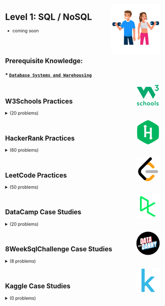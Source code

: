 <a href="/level-1/README.md"><img align="right" width="160" src="/logos/level-1.png"></img></a>

# Level 1: SQL / NoSQL

* coming soon

<br><br>

## Prerequisite Knowledge: 
### * [`Database Systems and Warehousing`](https://github.com/cs-MohamedAyman/Database-Systems-and-Warehousing/blob/master/README.md) 

<a href="/level-1/README.md"><img align="right" width="80" src="https://github.com/cs-MohamedAyman/cs-MohamedAyman/blob/master/logos/w3schools.png"></img></a>
<br>

## W3Schools Practices

<details>
    <summary>(20 problems)</summary>
    <br>
<table>
    <head>
        <tr>
<th align="center">#</th>
<th align="center" width="600px">Problem Title</th>
<th align="center">#</th>
<th align="center" width="600px">Problem Title</th>
        </tr>
    </head>
    <tbody>
        <tr>
<th align="center" width="50px">01</th><th align="left" width="550px"><a href="https://www.w3schools.com/sql/exercise.asp">SQL Select</a></th>
<th align="center" width="50px">02</th><th align="left" width="550px"><a href="https://www.w3schools.com/sql/exercise.asp">SQL Where</a></th>
        </tr>
        <tr>
<th align="center" width="50px">03</th><th align="left" width="550px"><a href="https://www.w3schools.com/sql/exercise.asp">SQL Order By</a></th>
<th align="center" width="50px">04</th><th align="left" width="550px"><a href="https://www.w3schools.com/sql/exercise.asp">SQL And</a></th>
        </tr>
        <tr>
<th align="center" width="50px">05</th><th align="left" width="550px"><a href="https://www.w3schools.com/sql/exercise.asp">SQL Or</a></th>
<th align="center" width="50px">06</th><th align="left" width="550px"><a href="https://www.w3schools.com/sql/exercise.asp">SQL Not</a></th>
        </tr>
        <tr>
<th align="center" width="50px">07</th><th align="left" width="550px"><a href="https://www.w3schools.com/sql/exercise.asp">SQL Insert</a></th>
<th align="center" width="50px">08</th><th align="left" width="550px"><a href="https://www.w3schools.com/sql/exercise.asp">SQL Null</a></th>
        </tr>
        <tr>
<th align="center" width="50px">09</th><th align="left" width="550px"><a href="https://www.w3schools.com/sql/exercise.asp">SQL Update</a></th>
<th align="center" width="50px">10</th><th align="left" width="550px"><a href="https://www.w3schools.com/sql/exercise.asp">SQL Delete</a></th>
        </tr>
        <tr>
<th align="center" width="50px">11</th><th align="left" width="550px"><a href="https://www.w3schools.com/sql/exercise.asp">SQL Functions</a></th>
<th align="center" width="50px">12</th><th align="left" width="550px"><a href="https://www.w3schools.com/sql/exercise.asp">SQL Like</a></th>
        </tr>
        <tr>
<th align="center" width="50px">13</th><th align="left" width="550px"><a href="https://www.w3schools.com/sql/exercise.asp">SQL Wildcards</a></th>
<th align="center" width="50px">14</th><th align="left" width="550px"><a href="https://www.w3schools.com/sql/exercise.asp">SQL In</a></th>
        </tr>
        <tr>
<th align="center" width="50px">15</th><th align="left" width="550px"><a href="https://www.w3schools.com/sql/exercise.asp">SQL Between</a></th>
<th align="center" width="50px">16</th><th align="left" width="550px"><a href="https://www.w3schools.com/sql/exercise.asp">SQL Alias</a></th>
        </tr>
        <tr>
<th align="center" width="50px">17</th><th align="left" width="550px"><a href="https://www.w3schools.com/sql/exercise.asp">SQL Join</a></th>
<th align="center" width="50px">18</th><th align="left" width="550px"><a href="https://www.w3schools.com/sql/exercise.asp">SQL Group By</a></th>
        </tr>
        <tr>
<th align="center" width="50px">19</th><th align="left" width="550px"><a href="https://www.w3schools.com/sql/exercise.asp">SQL Database</a></th>
        </tr>
    </head>
</table>
</details>


<a href="/level-1/README.md"><img align="right" width="80" src="https://github.com/cs-MohamedAyman/cs-MohamedAyman/blob/master/logos/hackerrank.png"></img></a>
<br>

## HackerRank Practices

<details>
    <summary>(60 problems)</summary>
    <br>

## HackerRank - Basic Select, Advanced Select

<table>
    <head>
        <tr>
<th align="center">#</th>
<th align="center" width="600px">Problem Title</th>
<th align="center">#</th>
<th align="center" width="600px">Problem Title</th>
        </tr>
    </head>
    <tbody>
        <tr>
<th align="center" width="50px">01</th><th align="left" width="550px"><a href="https://hackerrank.com/challenges/revising-the-select-query/">Revising the Select Query I</a></th>
<th align="center" width="50px">02</th><th align="left" width="550px"><a href="https://hackerrank.com/challenges/revising-the-select-query-2/">Revising the Select Query II</a></th>
        </tr>
        <tr>
<th align="center" width="50px">03</th><th align="left" width="550px"><a href="https://hackerrank.com/challenges/select-all-sql/">Select All</a></th>
<th align="center" width="50px">04</th><th align="left" width="550px"><a href="https://hackerrank.com/challenges/select-by-id/">Select By ID</a></th>
        </tr>
        <tr>
<th align="center" width="50px">05</th><th align="left" width="550px"><a href="https://hackerrank.com/challenges/japanese-cities-attributes/">Japanese Cities' Attributes</a></th>
<th align="center" width="50px">06</th><th align="left" width="550px"><a href="https://hackerrank.com/challenges/japanese-cities-name/">Japanese Cities' Names</a></th>
        </tr>
        <tr>
<th align="center" width="50px">07</th><th align="left" width="550px"><a href="https://hackerrank.com/challenges/weather-observation-station-1/">Weather Observation Station 1</a></th>
<th align="center" width="50px">08</th><th align="left" width="550px"><a href="https://hackerrank.com/challenges/weather-observation-station-3/">Weather Observation Station 3</a></th>
        </tr>
        <tr>
<th align="center" width="50px">09</th><th align="left" width="550px"><a href="https://hackerrank.com/challenges/weather-observation-station-4/">Weather Observation Station 4</a></th>
<th align="center" width="50px">10</th><th align="left" width="550px"><a href="https://hackerrank.com/challenges/weather-observation-station-5/">Weather Observation Station 5</a></th>
        </tr>
        <tr>
<th align="center" width="50px">11</th><th align="left" width="550px"><a href="https://hackerrank.com/challenges/weather-observation-station-6/">Weather Observation Station 6</a></th>
<th align="center" width="50px">12</th><th align="left" width="550px"><a href="https://hackerrank.com/challenges/weather-observation-station-7/">Weather Observation Station 7</a></th>
        </tr>
        <tr>
<th align="center" width="50px">13</th><th align="left" width="550px"><a href="https://hackerrank.com/challenges/weather-observation-station-8/">Weather Observation Station 8</a></th>
<th align="center" width="50px">14</th><th align="left" width="550px"><a href="https://hackerrank.com/challenges/weather-observation-station-9/">Weather Observation Station 9</a></th>
        </tr>
        <tr>
<th align="center" width="50px">15</th><th align="left" width="550px"><a href="https://hackerrank.com/challenges/weather-observation-station-10/">Weather Observation Station 10</a></th>
<th align="center" width="50px">16</th><th align="left" width="550px"><a href="https://hackerrank.com/challenges/weather-observation-station-11/">Weather Observation Station 11</a></th>
        </tr>
        <tr>
<th align="center" width="50px">17</th><th align="left" width="550px"><a href="https://hackerrank.com/challenges/weather-observation-station-12/">Weather Observation Station 12</a></th>
<th align="center" width="50px">18</th><th align="left" width="550px"><a href="https://hackerrank.com/challenges/more-than-75-marks/">Higher Than 75 Marks</a></th>
        </tr>
        <tr>
<th align="center" width="50px">19</th><th align="left" width="550px"><a href="https://hackerrank.com/challenges/name-of-employees/">Employee Names</a></th>
<th align="center" width="50px">20</th><th align="left" width="550px"><a href="https://hackerrank.com/challenges/salary-of-employees/">Employee Salaries</a></th>
        </tr>
        <tr>
<th align="center" width="50px">21</th><th align="left" width="550px"><a href="https://hackerrank.com/challenges/what-type-of-triangle/">Type of Triangle</a></th>
<th align="center" width="50px">22</th><th align="left" width="550px"><a href="https://hackerrank.com/challenges/the-pads/">The PADS</a></th>
        </tr>
        <tr>
<th align="center" width="50px">23</th><th align="left" width="550px"><a href="https://hackerrank.com/challenges/occupations/">Occupations</a></th>
<th align="center" width="50px">24</th><th align="left" width="550px"><a href="https://hackerrank.com/challenges/binary-search-tree-1/">Binary Tree Nodes</a></th>
        </tr>
        <tr>
<th align="center" width="50px">25</th><th align="left" width="550px"><a href="https://hackerrank.com/challenges/the-company/">New Companies</a></th>
<th align="center" width="50px">26</th><th align="left" width="550px"><a href="https://hackerrank.com/challenges/draw-the-triangle-1/">Draw The Triangle 1</a></th>
        </tr>
        <tr>
<th align="center" width="50px">27</th><th align="left" width="550px"><a href="https://hackerrank.com/challenges/draw-the-triangle-2/">Draw The Triangle 2</a></th>
<th align="center" width="50px">28</th><th align="left" width="550px"><a href="https://hackerrank.com/challenges/print-prime-numbers/">Print Prime Numbers</a></th>
        </tr>
    </tbody>
</table>

## HackerRank - Aggregation, Basic and Advanced Join

<table>
    <head>
        <tr>
<th align="center">#</th>
<th align="center" width="600px">Problem Title</th>
<th align="center">#</th>
<th align="center" width="600px">Problem Title</th>
        </tr>
    </head>
    <tbody>
        <tr>
<th align="center" width="50px">01</th><th align="left" width="550px"><a href="https://hackerrank.com/challenges/revising-aggregations-the-count-function/">Revising Aggregations - The Count Function</a></th>
<th align="center" width="50px">02</th><th align="left" width="550px"><a href="https://hackerrank.com/challenges/revising-aggregations-sum/">Revising Aggregations - The Sum Function</a></th>
        </tr>
        <tr>
<th align="center" width="50px">03</th><th align="left" width="550px"><a href="https://hackerrank.com/challenges/revising-aggregations-the-average-function/">Revising Aggregations - Averages</a></th>
<th align="center" width="50px">04</th><th align="left" width="550px"><a href="https://hackerrank.com/challenges/average-population/">Average Population</a></th>
        </tr>
        <tr>
<th align="center" width="50px">05</th><th align="left" width="550px"><a href="https://hackerrank.com/challenges/japan-population/">Japan Population</a></th>
<th align="center" width="50px">06</th><th align="left" width="550px"><a href="https://hackerrank.com/challenges/population-density-difference/">Population Density Difference</a></th>
        </tr>
        <tr>
<th align="center" width="50px">07</th><th align="left" width="550px"><a href="https://hackerrank.com/challenges/the-blunder/">The Blunder</a></th>
<th align="center" width="50px">08</th><th align="left" width="550px"><a href="https://hackerrank.com/challenges/earnings-of-employees/">Top Earners</a></th>
        </tr>
        <tr>
<th align="center" width="50px">09</th><th align="left" width="550px"><a href="https://hackerrank.com/challenges/weather-observation-station-2/">Weather Observation Station 2</a></th>
<th align="center" width="50px">10</th><th align="left" width="550px"><a href="https://hackerrank.com/challenges/weather-observation-station-13/">Weather Observation Station 13</a></th>
        </tr>
        <tr>
<th align="center" width="50px">11</th><th align="left" width="550px"><a href="https://hackerrank.com/challenges/weather-observation-station-14/">Weather Observation Station 14</a></th>
<th align="center" width="50px">12</th><th align="left" width="550px"><a href="https://hackerrank.com/challenges/weather-observation-station-15/">Weather Observation Station 15</a></th>
        </tr>
        <tr>
<th align="center" width="50px">13</th><th align="left" width="550px"><a href="https://hackerrank.com/challenges/weather-observation-station-16/">Weather Observation Station 16</a></th>
<th align="center" width="50px">14</th><th align="left" width="550px"><a href="https://hackerrank.com/challenges/weather-observation-station-17/">Weather Observation Station 17</a></th>
        </tr>
        <tr>
<th align="center" width="50px">15</th><th align="left" width="550px"><a href="https://hackerrank.com/challenges/weather-observation-station-18/">Weather Observation Station 18</a></th>
<th align="center" width="50px">16</th><th align="left" width="550px"><a href="https://hackerrank.com/challenges/weather-observation-station-19/">Weather Observation Station 19</a></th>
        </tr>
        <tr>
<th align="center" width="50px">17</th><th align="left" width="550px"><a href="https://hackerrank.com/challenges/weather-observation-station-20/">Weather Observation Station 20</a></th>
<th align="center" width="50px">18</th><th align="left" width="550px"><a href="https://hackerrank.com/challenges/15-days-of-learning-sql/">15 Days of Learning SQL</a></th>
        </tr>
        <tr>
<th align="center" width="50px">19</th><th align="left" width="550px"><a href="https://hackerrank.com/challenges/asian-population/">Population Census</a></th>
<th align="center" width="50px">20</th><th align="left" width="550px"><a href="https://hackerrank.com/challenges/african-cities/">African Cities</a></th>
        </tr>
        <tr>
<th align="center" width="50px">21</th><th align="left" width="550px"><a href="https://hackerrank.com/challenges/average-population-of-each-continent/">Average Population of Each Continent</a></th>
<th align="center" width="50px">22</th><th align="left" width="550px"><a href="https://hackerrank.com/challenges/the-report/">The Report</a></th>
        </tr>
        <tr>
<th align="center" width="50px">23</th><th align="left" width="550px"><a href="https://hackerrank.com/challenges/full-score/">Top Competitors</a></th>
<th align="center" width="50px">24</th><th align="left" width="550px"><a href="https://hackerrank.com/challenges/harry-potter-and-wands/">Ollivander's Inventory</a></th>
        </tr>
        <tr>
<th align="center" width="50px">25</th><th align="left" width="550px"><a href="https://hackerrank.com/challenges/challenges/">Challenges</a></th>
<th align="center" width="50px">26</th><th align="left" width="550px"><a href="https://hackerrank.com/challenges/contest-leaderboard/">Contest Leaderboard</a></th>
        </tr>
        <tr>
<th align="center" width="50px">27</th><th align="left" width="550px"><a href="https://hackerrank.com/challenges/sql-projects/">SQL Project Planning</a></th>
<th align="center" width="50px">28</th><th align="left" width="550px"><a href="https://hackerrank.com/challenges/placements/">Placements</a></th>
        </tr>
        <tr>
<th align="center" width="50px">29</th><th align="left" width="550px"><a href="https://hackerrank.com/challenges/symmetric-pairs/">Symmetric Pairs</a></th>
<th align="center" width="50px">30</th><th align="left" width="550px"><a href="https://hackerrank.com/challenges/interviews/">Interviews</a></th>
        </tr>
    </tbody>
</table>

</details>


<a href="/level-1/README.md"><img align="right" width="80" src="https://github.com/cs-MohamedAyman/cs-MohamedAyman/blob/master/logos/leetcode.png"></img></a>
<br>

## LeetCode Practices

<details>
    <summary>(50 problems)</summary>
    <br>

## LeetCode - Select, Joins, Basic Aggregate Functions

<table>
    <head>
        <tr>
<th align="center">#</th>
<th align="center" width="600px">Problem Title</th>
<th align="center">#</th>
<th align="center" width="600px">Problem Title</th>
        </tr>
    </head>
    <tbody>
        <tr>
<th align="center" width="50px">01</th><th align="left" width="550px"><a href="https://leetcode.com/problems/recyclable-and-low-fat-products/description">Recyclable and Low Fat Products</a></th>
<th align="center" width="50px">02</th><th align="left" width="550px"><a href="https://leetcode.com/problems/find-customer-referee">Find Customer Referee</a></th>
        </tr>
        <tr>
<th align="center" width="50px">03</th><th align="left" width="550px"><a href="https://leetcode.com/problems/big-countries">Big Countries</a></th>
<th align="center" width="50px">04</th><th align="left" width="550px"><a href="https://leetcode.com/problems/article-views-i">Article Views I</a></th>
        </tr>
        <tr>
<th align="center" width="50px">05</th><th align="left" width="550px"><a href="https://leetcode.com/problems/invalid-tweets">Invalid Tweets</a></th>
<th align="center" width="50px">06</th><th align="left" width="550px"><a href="https://leetcode.com/problems/replace-employee-id-with-the-unique-identifier">Replace Employee ID With The Unique Identifier</a></th>
        </tr>
        <tr>
<th align="center" width="50px">07</th><th align="left" width="550px"><a href="https://leetcode.com/problems/confirmation-rate">Confirmation Rate</a></th>
<th align="center" width="50px">08</th><th align="left" width="550px"><a href="https://leetcode.com/problems/product-sales-analysis-i">Product Sales Analysis I</a></th>
        </tr>
        <tr>
<th align="center" width="50px">09</th><th align="left" width="550px"><a href="https://leetcode.com/problems/customer-who-visited-but-did-not-make-any-transactions">Customer Who Visited but Did Not Make Any Transactions</a></th>
<th align="center" width="50px">10</th><th align="left" width="550px"><a href="https://leetcode.com/problems/rising-temperature">Rising Temperature</a></th>
        </tr>
        <tr>
<th align="center" width="50px">11</th><th align="left" width="550px"><a href="https://leetcode.com/problems/average-time-of-process-per-machine">Average Time of Process per Machine</a></th>
<th align="center" width="50px">12</th><th align="left" width="550px"><a href="https://leetcode.com/problems/employee-bonus">Employee Bonus</a></th>
        </tr>
        <tr>
<th align="center" width="50px">13</th><th align="left" width="550px"><a href="https://leetcode.com/problems/students-and-examinations">Students and Examinations</a></th>
<th align="center" width="50px">14</th><th align="left" width="550px"><a href="https://leetcode.com/problems/managers-with-at-least-5-direct-reports">Managers with at Least 5 Direct Reports</a></th>
        </tr>
        <tr>
<th align="center" width="50px">15</th><th align="left" width="550px"><a href="https://leetcode.com/problems/not-boring-movies">Not Boring Movies</a></th>
<th align="center" width="50px">16</th><th align="left" width="550px"><a href="https://leetcode.com/problems/average-selling-price">Average Selling Price</a></th>
        </tr>
        <tr>
<th align="center" width="50px">17</th><th align="left" width="550px"><a href="https://leetcode.com/problems/project-employees-i">Project Employees I</a></th>
<th align="center" width="50px">18</th><th align="left" width="550px"><a href="https://leetcode.com/problems/percentage-of-users-attended-a-contest">Percentage of Users Attended a Contest</a></th>
        </tr>
        <tr>
<th align="center" width="50px">19</th><th align="left" width="550px"><a href="https://leetcode.com/problems/queries-quality-and-percentage">Queries Quality and Percentage</a></th>
<th align="center" width="50px">20</th><th align="left" width="550px"><a href="https://leetcode.com/problems/monthly-transactions-i">Monthly Transactions I</a></th>
        </tr>
        <tr>
<th align="center" width="50px">21</th><th align="left" width="550px"><a href="https://leetcode.com/problems/immediate-food-delivery-ii">Immediate Food Delivery II</a></th>
<th align="center" width="50px">22</th><th align="left" width="550px"><a href="https://leetcode.com/problems/game-play-analysis-iv">Game Play Analysis IV</a></th>
        </tr>
    </tbody>
</table>

## LeetCode - Sorting, Grouping, Subqueries, Advanced

<table>
    <head>
        <tr>
<th align="center">#</th>
<th align="center" width="600px">Problem Title</th>
<th align="center">#</th>
<th align="center" width="600px">Problem Title</th>
        </tr>
    </head>
    <tbody>
        <tr>
<th align="center" width="50px">01</th><th align="left" width="550px"><a href="https://leetcode.com/problems/number-of-unique-subjects-taught-by-each-teacher">Number of Unique Subjects Taught by Each Teacher</a></th>
<th align="center" width="50px">02</th><th align="left" width="550px"><a href="https://leetcode.com/problems/user-activity-for-the-past-30-days-i">User Activity for the Past 30 Days I</a></th>
        </tr>
        <tr>
<th align="center" width="50px">03</th><th align="left" width="550px"><a href="https://leetcode.com/problems/product-sales-analysis-iii">Product Sales Analysis III</a></th>
<th align="center" width="50px">04</th><th align="left" width="550px"><a href="https://leetcode.com/problems/classes-more-than-5-students">Classes More Than 5 Students</a></th>
        </tr>
        <tr>
<th align="center" width="50px">05</th><th align="left" width="550px"><a href="https://leetcode.com/problems/find-followers-count">Find Followers Count</a></th>
<th align="center" width="50px">06</th><th align="left" width="550px"><a href="https://leetcode.com/problems/biggest-single-number">Biggest Single Number</a></th>
        </tr>
        <tr>
<th align="center" width="50px">07</th><th align="left" width="550px"><a href="https://leetcode.com/problems/customers-who-bought-all-products">Customers Who Bought All Products</a></th>
<th align="center" width="50px">08</th><th align="left" width="550px"><a href="https://leetcode.com/problems/employees-whose-manager-left-the-company">Employees Whose Manager Left the Company</a></th>
        </tr>
        <tr>
<th align="center" width="50px">09</th><th align="left" width="550px"><a href="https://leetcode.com/problems/exchange-seats">Exchange Seats</a></th>
<th align="center" width="50px">10</th><th align="left" width="550px"><a href="https://leetcode.com/problems/movie-rating">Movie Rating</a></th>
        </tr>
        <tr>
<th align="center" width="50px">11</th><th align="left" width="550px"><a href="https://leetcode.com/problems/restaurant-growth">Restaurant Growth</a></th>
<th align="center" width="50px">12</th><th align="left" width="550px"><a href="https://leetcode.com/problems/friend-requests-ii-who-has-the-most-friends">Friend Requests II: Who Has the Most Friends</a></th>
        </tr>
        <tr>
<th align="center" width="50px">13</th><th align="left" width="550px"><a href="https://leetcode.com/problems/investments-in-2016">Investments in 2016</a></th>
<th align="center" width="50px">14</th><th align="left" width="550px"><a href="https://leetcode.com/problems/department-top-three-salaries">Department Top Three Salaries</a></th>
        </tr>
        <tr>
<th align="center" width="50px">15</th><th align="left" width="550px"><a href="https://leetcode.com/problems/the-number-of-employees-which-report-to-each-employee">The Number of Employees Which Report to Each Employee</a></th>
<th align="center" width="50px">16</th><th align="left" width="550px"><a href="https://leetcode.com/problems/primary-department-for-each-employee">Primary Department for Each Employee</a></th>
        </tr>
        <tr>
<th align="center" width="50px">17</th><th align="left" width="550px"><a href="https://leetcode.com/problems/triangle-judgement">Triangle Judgement</a></th>
<th align="center" width="50px">18</th><th align="left" width="550px"><a href="https://leetcode.com/problems/consecutive-numbers">Consecutive Numbers</a></th>
        </tr>
        <tr>
<th align="center" width="50px">19</th><th align="left" width="550px"><a href="https://leetcode.com/problems/product-price-at-a-given-date">Product Price at a Given Date</a></th>
<th align="center" width="50px">20</th><th align="left" width="550px"><a href="https://leetcode.com/problems/last-person-to-fit-in-the-bus">Last Person to Fit in the Bus</a></th>
        </tr>
        <tr>
<th align="center" width="50px">21</th><th align="left" width="550px"><a href="https://leetcode.com/problems/count-salary-categories">Count Salary Categories</a></th>
<th align="center" width="50px">22</th><th align="left" width="550px"><a href="https://leetcode.com/problems/fix-names-in-a-table">Fix Names in a Table</a></th>
        </tr>
        <tr>
<th align="center" width="50px">23</th><th align="left" width="550px"><a href="https://leetcode.com/problems/patients-with-a-condition">Patients With a Condition</a></th>
<th align="center" width="50px">24</th><th align="left" width="550px"><a href="https://leetcode.com/problems/delete-duplicate-emails">Delete Duplicate Emails</a></th>
        </tr>
        <tr>
<th align="center" width="50px">25</th><th align="left" width="550px"><a href="https://leetcode.com/problems/second-highest-salary">Second Highest Salary</a></th>
<th align="center" width="50px">26</th><th align="left" width="550px"><a href="https://leetcode.com/problems/group-sold-products-by-the-date">Group Sold Products By The Date</a></th>
        </tr>
        <tr>
<th align="center" width="50px">27</th><th align="left" width="550px"><a href="https://leetcode.com/problems/list-the-products-ordered-in-a-period">List the Products Ordered in a Period</a></th>
<th align="center" width="50px">28</th><th align="left" width="550px"><a href="https://leetcode.com/problems/find-users-with-valid-e-mails">Find Users With Valid E-Mails</a></th>
        </tr>
    </tbody>
</table>

</details>


<a href="/level-1/README.md"><img align="right" width="80" src="https://github.com/cs-MohamedAyman/cs-MohamedAyman/blob/master/logos/datacamp.png"></img></a>
<br>

## DataCamp Case Studies

<details>
    <summary>(20 problems)</summary>
    <br>
<table>
    <head>
        <tr>
<th align="center">#</th>
<th align="center" width="600px">Problem Title</th>
<th align="center">#</th>
<th align="center" width="600px">Problem Title</th>
        </tr>
    </head>
    <tbody>
        <tr>
<th align="center" width="50px">01</th><th align="left" width="550px"><a href="https://app.datacamp.com/learn/projects/2485">Introduction to Notebook Projects</a></th>
<th align="center" width="50px">02</th><th align="left" width="550px"><a href="https://app.datacamp.com/learn/projects/worlds_oldest_businesses">What and Where are the World's Oldest Businesses</a></th>
        </tr>
        <tr>
<th align="center" width="50px">03</th><th align="left" width="550px"><a href="https://app.datacamp.com/learn/projects/1906">Analyze International Debt Statistics</a></th>
<th align="center" width="50px">04</th><th align="left" width="550px"><a href="https://app.datacamp.com/learn/projects/1413">When Was the Golden Age of Video Games</a></th>
        </tr>
        <tr>
<th align="center" width="50px">05</th><th align="left" width="550px"><a href="https://app.datacamp.com/learn/projects/1441">Analyzing American Baby Name Trends</a></th>
<th align="center" width="50px">06</th><th align="left" width="550px"><a href="https://app.datacamp.com/learn/projects/1531">Analyzing Unicorn Companies</a></th>
        </tr>
        <tr>
<th align="center" width="50px">07</th><th align="left" width="550px"><a href="https://app.datacamp.com/learn/projects/1574">Analyzing Motorcycle Part Sales</a></th>
<th align="center" width="50px">08</th><th align="left" width="550px"><a href="https://app.datacamp.com/learn/projects/nyc_school_scores">Analyzing NYC Public School Test Result Scores</a></th>
        </tr>
        <tr>
<th align="center" width="50px">09</th><th align="left" width="550px"><a href="https://app.datacamp.com/learn/projects/optimizing_online_revenue">Optimizing Online Sports Retail Revenue</a></th>
<th align="center" width="50px">10</th><th align="left" width="550px"><a href="https://app.datacamp.com/learn/projects/analyzing_industry_carbon_emissions">Analyzing Industry Carbon Emissions</a></th>
        </tr>
        <tr>
<th align="center" width="50px">11</th><th align="left" width="550px"><a href="https://app.datacamp.com/learn/projects/analyzing_students_mental_health">Analyzing Students' Mental Health in SQL</a></th>
<th align="center" width="50px">12</th><th align="left" width="550px"><a href="https://app.datacamp.com/learn/projects/2044">Evaluate a Manufacturing Process</a></th>
        </tr>
        <tr>
<th align="center" width="50px">13</th><th align="left" width="550px"><a href="https://app.datacamp.com/learn/projects/2190">Impact Analysis of GoodThought NGO Initiatives</a></th>
<th align="center" width="50px">14</th><th align="left" width="550px"><a href="https://app.datacamp.com/learn/projects/2588">Exploring Trends in American Baby Names</a></th>
        </tr>
        <tr>
<th align="center" width="50px">15</th><th align="left" width="550px"><a href="https://app.datacamp.com/learn/projects/2610">Analyzing and Formatting PostgreSQL Sales Data</a></th>
<th align="center" width="50px">16</th><th align="left" width="550px"><a href="https://app.datacamp.com/learn/projects/2623">Factors that Fuel Student Performance</a></th>
        </tr>
        <tr>
<th align="center" width="50px">17</th><th align="left" width="550px"><a href="https://app.datacamp.com/learn/projects/when_was_the_golden_era_of_video_games">When Was the Golden Era of Video Games?</a></th>
<th align="center" width="50px">18</th><th align="left" width="550px"><a href="https://app.datacamp.com/learn/projects/analyzing_electric_vehicle_charging_habits">Analyzing Electric Vehicle Charging Habits</a></th>
        </tr>
        <tr>
<th align="center" width="50px">19</th><th align="left" width="550px"><a href="https://app.datacamp.com/learn/projects/worlds-oldest-business">Uncovering the World's Oldest Businesses</a></th>
        </tr>
    </head>
</table>
</details>


<a href="/level-1/README.md"><img align="right" width="80" src="https://github.com/cs-MohamedAyman/cs-MohamedAyman/blob/master/logos/8weeksqlchallenge.png"></img></a>
<br>

## 8WeekSqlChallenge Case Studies

<details>
    <summary>(8 problems)</summary>
    <br>
<table>
    <head>
        <tr>
<th align="center">#</th>
<th align="center" width="600px">Problem Title</th>
<th align="center">#</th>
<th align="center" width="600px">Problem Title</th>
        </tr>
    </head>
    <tbody>
        <tr>
<th align="center" width="50px">01</th><th align="left" width="550px"><a href="https://8weeksqlchallenge.com/case-study-1/">Case Study #1 - Danny's Diner</a></th>
<th align="center" width="50px">02</th><th align="left" width="550px"><a href="https://8weeksqlchallenge.com/case-study-2/">Case Study #2 - Pizza Runner</a></th>
        </tr>
        <tr>
<th align="center" width="50px">03</th><th align="left" width="550px"><a href="https://8weeksqlchallenge.com/case-study-3/">Case Study #3 - Foodie-Fi</a></th>
<th align="center" width="50px">04</th><th align="left" width="550px"><a href="https://8weeksqlchallenge.com/case-study-4/">Case Study #4 - Data Bank</a></th>
        </tr>
        <tr>
<th align="center" width="50px">05</th><th align="left" width="550px"><a href="https://8weeksqlchallenge.com/case-study-5/">Case Study #5 - Data Mart</a></th>
<th align="center" width="50px">06</th><th align="left" width="550px"><a href="https://8weeksqlchallenge.com/case-study-6/">Case Study #6 - Clique Bait</a></th>
        </tr>
        <tr>
<th align="center" width="50px">07</th><th align="left" width="550px"><a href="https://8weeksqlchallenge.com/case-study-7/">Case Study #7 - Balanced Tree Clothing Co.</a></th>
<th align="center" width="50px">08</th><th align="left" width="550px"><a href="https://8weeksqlchallenge.com/case-study-8/">Case Study #8 - Fresh Segments</a></th>
        </tr>
    </head>
</table>
</details>


<a href="/level-1/README.md"><img align="right" width="80" src="https://github.com/cs-MohamedAyman/cs-MohamedAyman/blob/master/logos/kaggle.png"></img></a>
<br>

## Kaggle Case Studies

<details>
    <summary>(0 problems)</summary>
    <br>
</details>
